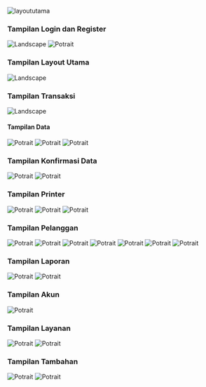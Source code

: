 ![layoututama](https://github.com/user-attachments/assets/a96e5c02-00c0-4750-9841-3613106b190c)<h3>Tampilan Login dan Register</h3>
<img src="https://github.com/KarinaSalsabilla/Laundry2/blob/master/login.jpeg?raw=true" alt="Landscape" widht="400">
<img src="https://github.com/KarinaSalsabilla/Laundry2/blob/master/daftar.jpeg?raw=true" alt="Potrait" widht="400">

<h3>Tampilan Layout Utama</h3>
<img src="https://github.com/KarinaSalsabilla/Laundry2/blob/master/layoututama.jpeg?raw=true" alt="Landscape" widht="400">

<h3>Tampilan Transaksi</h3>
<img src="https://github.com/KarinaSalsabilla/Laundry2/blob/master/transaksi.jpeg?raw=true" alt="Landscape" widht="400">
<h4>Tampilan Data</h4>
<img src="https://github.com/KarinaSalsabilla/Laundry2/blob/master/pilihdatapelanggan.jpeg?raw=true" alt="Potrait" widht="400">
<img src="https://github.com/KarinaSalsabilla/Laundry2/blob/master/pilihdatalayanan.jpeg?raw=true" alt="Potrait" widht="400">
<img src="https://github.com/KarinaSalsabilla/Laundry2/blob/master/pilihdatalayanantambahan.jpeg?raw=true" alt="Potrait" widht="400">

<h3>Tampilan Konfirmasi Data</h3>
<img src="https://github.com/KarinaSalsabilla/Laundry2/blob/master/konfirmasi.jpeg?raw=true" alt="Potrait" widht="400">
<img src="https://github.com/KarinaSalsabilla/Laundry2/blob/master/modalpembayaran.jpeg?raw=true" alt="Potrait" widht="400">

<h3>Tampilan Printer</h3>
<img src="https://github.com/KarinaSalsabilla/Laundry2/blob/master/printerkaaryns.jpeg?raw=true" alt="Potrait" widht="400">
<img src="https://github.com/KarinaSalsabilla/Laundry2/blob/master/kirimwaprinter.jpeg?raw=true" alt="Potrait" widht="400">
<img src="https://github.com/KarinaSalsabilla/Laundry2/blob/master/printer.jpeg?raw=true" alt="Potrait" widht="400">

<h3>Tampilan Pelanggan</h3>
<img src="https://github.com/KarinaSalsabilla/Laundry2/blob/master/datapelanggan.jpeg?raw=true" alt="Potrait" widht="400">
<img src="https://github.com/KarinaSalsabilla/Laundry2/blob/master/editpelanggan.jpeg?raw=true" alt="Potrait" widht="400"> 
<img src="https://github.com/KarinaSalsabilla/Laundry2/blob/master/detailpelanggan.jpeg?raw=true" alt="Potrait" widht="400">
<img src="https://github.com/KarinaSalsabilla/Laundry2/blob/master/konfirmasihapus.jpeg?raw=true" alt="Potrait" widht="400"> 
<img src="https://github.com/KarinaSalsabilla/Laundry2/blob/master/hubungi.jpeg?raw=true" alt="Potrait" widht="400"> 
<img src="https://github.com/KarinaSalsabilla/Laundry2/blob/master/wapelanggan.jpeg?raw=true" alt="Potrait" widht="400"> 
<img src="https://github.com/KarinaSalsabilla/Laundry2/blob/master/tambahpelanggan.jpeg?raw=true" alt="Potrait" widht="400"> 

<h3>Tampilan Laporan</h3>
<img src="https://github.com/KarinaSalsabilla/Laundry2/blob/master/laporan.jpeg?raw=true" alt="Potrait" widht="400"> 
<img src="https://github.com/KarinaSalsabilla/Laundry2/blob/master/laporanpembayaran.jpeg?raw=true" alt="Potrait" widht="400"> 

<h3>Tampilan Akun</h3>
<img src="https://github.com/KarinaSalsabilla/Laundry2/blob/master/akun.jpeg?raw=true" alt="Potrait" widht="400"> 

<h3>Tampilan Layanan</h3>
<img src="https://github.com/KarinaSalsabilla/Laundry2/blob/master/tambahlayanan.jpeg?raw=true" alt="Potrait" widht="400"> 
<img src="https://github.com/KarinaSalsabilla/Laundry2/blob/master/datalayanan.jpeg?raw=true" alt="Potrait" widht="400"> 

<h3>Tampilan Tambahan</h3>
<img src="https://github.com/KarinaSalsabilla/Laundry2/blob/master/tambahan.jpeg?raw=true" alt="Potrait" widht="400"> 
<img src="https://github.com/KarinaSalsabilla/Laundry2/blob/master/datatambahan.jpeg?raw=true" alt="Potrait" widht="400"> 

